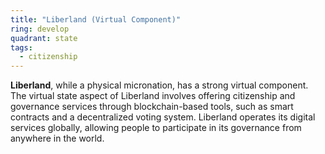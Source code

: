 ```yaml
---
title: "Liberland (Virtual Component)"
ring: develop
quadrant: state
tags:
  - citizenship
---
```


**Liberland**, while a physical micronation, has a strong virtual component. The virtual state aspect of Liberland involves offering citizenship and governance services through blockchain-based tools, such as smart contracts and a decentralized voting system. Liberland operates its digital services globally, allowing people to participate in its governance from anywhere in the world.
